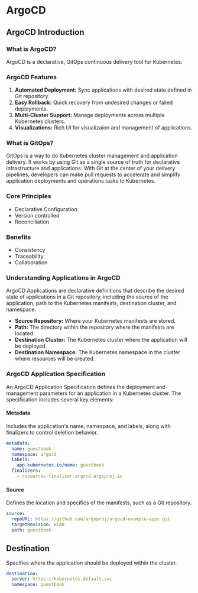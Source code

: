 # ArgoCD

## ArgoCD Introduction

### What is ArgoCD?

ArgoCD is a declarative, GitOps continuous delivery tool for Kubernetes.

### ArgoCD Features

1. **Automated Deployment:** Sync applications with desired state defined in Git repository.
2. **Easy Rollback:** Quick recovery from undesired changes or failed deployments.
3. **Multi-Cluster Support:** Manage deployments across multiple Kubernetes clusters.
4. **Visualizations:** Rich UI for visualizaion and management of applications.

### What is GitOps?

GitOps is a way to do Kubernetes cluster management and application delivery. It works by using Git as a single source of truth for declarative infrastructure and applications. With Git at the center of your delivery pipelines, developers can make pull requests to accelerate and simplify application deployments and operations tasks to Kubernetes.

### Core Principles

- Declarative Configuration
- Version controlled
- Reconciliation

### Benefits

- Consistency
- Traceability
- Collaboration

### Understanding Applications in ArgoCD

ArgoCD Applications are declarative definitions that describe the desired state of applications in a Git repository, including the source of the application, path to the Kubernetes manifests, destination cluster, and namespace.

- **Source Repository:** Where your Kubernetes manifests are stored.
- **Path:** The directory within the repository where the manifests are located.
- **Destination Cluster:** The Kubernetes cluster where the application will be deployed.
- **Destination Namespace:** The Kubernetes namespace in the cluster where resources will be created.

### ArgoCD Application Specification

An ArgoCD Application Specification defines the deployment and management parameters for an application in a Kubernetes cluster. The specification includes several key elements:

#### Metadata

Includes the application's name, namespace, and labels, along with finalizers to control deletion behavior.

```yaml
metadata:
  name: guestbook
  namespace: argocd
  labels:
    app.kubernetes.io/name: guestbook
  finalizers:
    - resources-finalizer.argocd.argoproj.io
```

#### Source

Defines the location and specifics of the manifests, such as a Git repository.

```yaml
source:
  repoURL: https://github.com/argoproj/argocd-example-apps.git
  targetRevision: HEAD
  path: guestbook
```

## Destination

Specifies where the application should be deployed within the cluster.

```yaml
destination:
  server: https://kubernetes.default.svc
  namespace: guestbook
```
